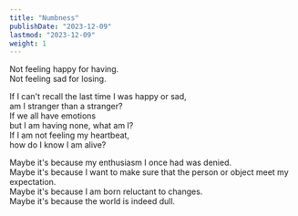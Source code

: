 ```yaml
---
title: "Numbness"
publishDate: "2023-12-09"
lastmod: "2023-12-09"
weight: 1
---
```


Not feeling happy for having.<br/>
Not feeling sad for losing.<br/>

If I can't recall the last time I was happy or sad,<br/>
am I stranger than a stranger?<br/>
If we all have emotions<br/>
but I am having none, what am I?<br/>
If I am not feeling my heartbeat,<br/>
how do I know I am alive?<br/>

Maybe it's because my enthusiasm I once had was denied.<br/>
Maybe it's because I want to make sure that the person or object meet my expectation.<br/>
Maybe it's because I am born reluctant to changes.<br/>
Maybe it's because the world is indeed dull.<br/>
